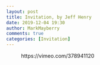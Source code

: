 ```yaml
---
layout: post
title: Invitation, by Jeff Henry
date: 2019-12-04 19:30
author: MarkMayberry
comments: true
categories: [Invitation]
---
```

<!-- wp:core-embed/vimeo {"url":"https://vimeo.com/378941120","type":"video","providerNameSlug":"vimeo","className":"wp-embed-aspect-4-3 wp-has-aspect-ratio"} -->
<figure class="wp-block-embed-vimeo wp-block-embed is-type-video is-provider-vimeo wp-embed-aspect-4-3 wp-has-aspect-ratio"><div class="wp-block-embed__wrapper">
https://vimeo.com/378941120
</div></figure>
<!-- /wp:core-embed/vimeo -->
